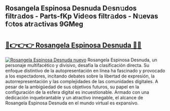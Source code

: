 ## Rosangela Espinosa Desnuda D𝚎sn𝚞dos filtr𝚊dos - Parts-fKp Vid𝚎os filtr𝚊dos - N𝚞evas f𝚘tos atr𝚊ctivas 9GMeg

# <h2><a href="http://mb73yc.tromn.icu/?c=Rosangela+Espinosa+Desnuda">🔗👉👉👉 Rosangela Espinosa Desnuda 🔗🔗</a></h2>

[![Rosangela Espinosa Desnuda nuevo](https://i.imgur.com/pEAQMta.gif)](http://mb73yc.tromn.icu/?c=Rosangela+Espinosa+Desnuda)
Rosangela Espinosa Desnuda, un personaje multifacético y divisivo, desafía la clasificación directa. Su enfoque distintivo de la autopresentación en línea ha fascinado y provocado a los espectadores, incitando debates sobre la libertad de expresión, la autorrepresentación y las complejidades de las comunidades digitales. A pesar de la ambigüedad de sus objetivos futuros, su papel en la configuración de la esfera digital es incuestionable. Armado con una dedicación inquebrantable y un atractivo innegable, el alcance de Rosangela Espinosa Desnuda en el mundo virtual es expansivo.
